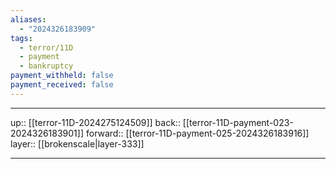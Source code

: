 ```yaml
---
aliases:
  - "2024326183909"
tags:
  - terror/11D
  - payment
  - bankruptcy
payment_withheld: false
payment_received: false
---
```




***

up:: [[terror-11D-2024275124509]]
back:: [[terror-11D-payment-023-2024326183901]]
forward:: [[terror-11D-payment-025-2024326183916]]
layer:: [[brokenscale|layer-333]]

***

